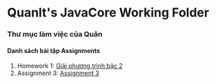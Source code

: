 # Quanlt's JavaCore Working Folder
### Thư mục làm việc của Quân
#### Danh sách bài tập Assignments
1. Homework 1: [Giải phương trình bậc 2](https://github.com/FASTTRACKSE/FFSE1704.JavaCore/blob/master/Quanlt/src/fasttrackse/bai1/homework/Giaiphuongtrinhbachai.java)
2. Assignment 3: [Assignment 3](https://github.com/FASTTRACKSE/FFSE1704.JavaCore/blob/master/Quanlt/src/fasttrackse/bai2/assignment/Assignment3.java)
